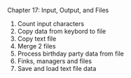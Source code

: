 Chapter 17: Input, Output, and Files
1. Count input characters
2. Copy data from keybord to file
3. Copy text file
4. Merge 2 files
5. Process birthday party data from file
6. Finks, managers and files
7. Save and load text file data
